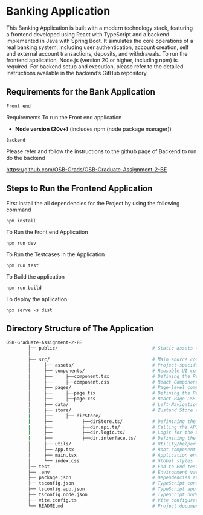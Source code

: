# Banking Application

This Banking Application is built with a modern technology stack, featuring a frontend developed using React with TypeScript and a backend implemented in Java with Spring Boot. It simulates the core operations of a real banking system, including user authentication, account creation, self and external account transactions, deposits, and withdrawals. To run the frontend application, Node.js (version 20 or higher, including npm) is required. For backend setup and execution, please refer to the detailed instructions available in the backend’s GitHub repository.

## Requirements for the Bank Application

`Front end`

Requirements To run the Front end application 

- <b>Node version (20v+)</b> (includes npm (node package manager))

`Backend`

Please refer and follow the instructions to the github page of Backend to run do the  backend 

https://github.com/OSB-Grads/OSB-Graduate-Assignment-2-BE




## Steps to Run the Frontend Application

First install the all dependencies for the Project by using the following command 

```
npm install
```



To Run the Front end Application

```
npm run dev 
```


To Run the Testcases in the Application

```
npm run test
```


To Build the application 

```
npm run build
```


To deploy the apllication 

```
npx serve -s dist
```


## Directory Structure of The Application
``` bash
OSB-Graduate-Assignment-2-FE
        ├── public/                                   # Static assets (favicon, index.html, etc.)
        │
        ├── src/                                      # Main source code
        │     ├── assets/                             # Project-specific images, fonts, styles
        │     ├── components/                         # Reusable UI components
        │     ├──     ├──component.tsx                # Defining the React Component
        │     ├──     ├──component.css                # React Component CSS
        │     ├── pages/                              # Page-level components (routed views)
        │     ├──     ├──page.tsx                     # Defining the React Page
        │     ├──     ├──page.css                     # React Page CSS
        │     ├── data/                               # Left-Navigation bar data along with paths
        │     ├── store/                              # Zustand Store elements 
        |     ├──     ├── dirStore/  
        |     ├──           ├──dirStore.ts/           # Definining the Zustand Store
        |     ├──           ├──dir.api.ts/            # Calling the API if needed to retrieve data
        |     ├──           ├──dir.logic.ts/          # Logic for the Updation of Zustand Component
        |     ├──           ├──dir.interface.ts/      # Definining the Expected type from API
        │     ├── utils/                              # Utility/helper functions
        │     ├── App.tsx                             # Root component
        │     ├── main.tsx                            # Application entry point
        │     └── index.css                           # Global styles
        │── test                                      # End to End testing                                 
        ├── .env                                      # Environment variables
        ├── package.json                              # Dependencies and npm scripts
        ├── tsconfig.json                             # TypeScript configuration
        ├── tsconfig.app.json                         # TypeScript application configuration
        ├── tsconfig.node.json                        # TypeScript node configuration
        ├── vite.config.ts                            # Vite configuration
        └── README.md                                 # Project documentation


```